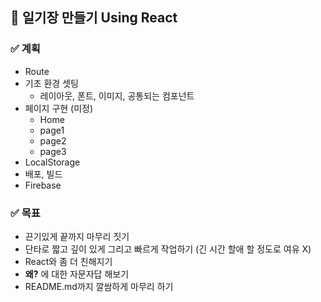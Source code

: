 ## 📌 일기장 만들기 Using React

### ✅ __계획__
- Route
- 기초 환경 셋팅
  -  레이아웃, 폰트, 이미지, 공통되는 컴포넌트     
- 페이지 구현 (미정)
  - Home 
  - page1
  - page2 
  - page3
- LocalStorage
- 배포, 빌드
- Firebase 


### ✅ __목표__
   - 끈기있게 끝까지 마무리 짓기
   - 단타로 짧고 깊이 있게 그리고 빠르게 작업하기 (긴 시간 할애 할 정도로 여유 X)
   - React와 좀 더 친해지기 
   - __왜?__ 에 대한 자문자답 해보기 
   - README.md까지 깔쌈하게 마무리 하기 
